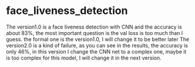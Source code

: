 # face_liveness_detection
The version1.0 is a face liveness detection with CNN and the accuracy is about 83%, the most important question is the val loss is too much than I guess. the formal one is the version1.0, I will change it to be better later
The version2.0 is a kind of failure, as you can see in the results, the accuracy is only 46%, in this version I change the CNN net to a complex one, maybe it is too complex for this model, I will change it in the next version.
